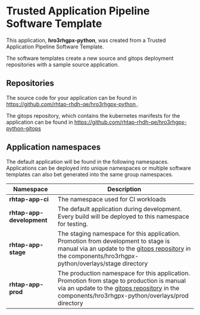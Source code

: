 # Trusted Application Pipeline Software Template

This application, **hro3rhgpx-python**, was created from a Trusted Application Pipeline Software Template.

The software templates create a new source and gitops deployment repositories with a sample source application. 

## Repositories

The source code for your application can be found in [https://github.com/rhtap-rhdh-qe/hro3rhgpx-python ](https://github.com/rhtap-rhdh-qe/hro3rhgpx-python ).
 
The gitops repository, which contains the kubernetes manifests for the application can be found in 
[https://github.com/rhtap-rhdh-qe/hro3rhgpx-python-gitops ](https://github.com/rhtap-rhdh-qe/hro3rhgpx-python-gitops ) 

## Application namespaces 

The default application will be found in the following namespaces. Applications can be deployed into unique namespaces or multiple software templates can also bet generated into the same group namespaces.  

|  Namespace   |  Description   |  
| -------- | -------- |
| **rhtap-app-ci** | The namespace used for CI workloads |
| **rhtap-app-development** | The default application during development. Every build will be deployed to this namespace for testing. |
| **rhtap-app-stage** | The staging namespace for this application. Promotion from development to stage is manual via an update to the [gitops repository](https://github.com/rhtap-rhdh-qe/hro3rhgpx-python-gitops ) in the components/hro3rhgpx-python/overlays/stage directory |
| **rhtap-app-prod** | The production namespace for this application. Promotion from stage to production is manual via an update to the [gitops repository](https://github.com/rhtap-rhdh-qe/hro3rhgpx-python-gitops ) in the components/hro3rhgpx-python/overlays/prod directory |